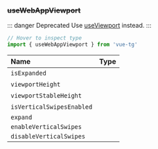 ### ~~useWebAppViewport~~

::: danger Deprecated
Use [useViewport](#useviewport) instead.
:::

```ts twoslash
// Hover to inspect type
import { useWebAppViewport } from 'vue-tg'
```

| Name                      | Type                                                                                                               |
| :------------------------ | :----------------------------------------------------------------------------------------------------------------- |
| `isExpanded`              | <!--@include: @/generated/WebApp-isExpanded.md --><br/> <Badge type="info" text="⚡️ readonly reactive" />           |
| `viewportHeight`          | <!--@include: @/generated/WebApp-viewportHeight.md --><br/> <Badge type="info" text="⚡️ readonly reactive" />       |
| `viewportStableHeight`    | <!--@include: @/generated/WebApp-viewportStableHeight.md --><br/> <Badge type="info" text="⚡️ readonly reactive" /> |
| `isVerticalSwipesEnabled` | <!--@include: @/generated/WebApp-isVerticalSwipesEnabled.md --><br/> <Badge type="info" text="⚡️ reactive" />       |
| `expand`                  | <!--@include: @/generated/WebApp-expand.md -->                                                                     |
| `enableVerticalSwipes`    | <!--@include: @/generated/WebApp-enableVerticalSwipes.md -->                                                       |
| `disableVerticalSwipes`   | <!--@include: @/generated/WebApp-disableVerticalSwipes.md -->                                                      |
